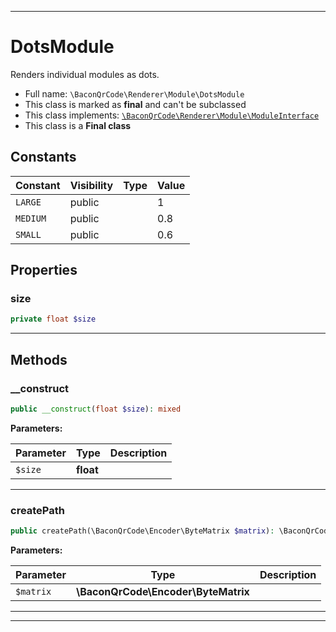 ***

# DotsModule

Renders individual modules as dots.



* Full name: `\BaconQrCode\Renderer\Module\DotsModule`
* This class is marked as **final** and can't be subclassed
* This class implements:
[`\BaconQrCode\Renderer\Module\ModuleInterface`](./ModuleInterface.md)
* This class is a **Final class**


## Constants

| Constant | Visibility | Type | Value |
|:---------|:-----------|:-----|:------|
|`LARGE`|public| |1|
|`MEDIUM`|public| |0.8|
|`SMALL`|public| |0.6|

## Properties


### size



```php
private float $size
```






***

## Methods


### __construct



```php
public __construct(float $size): mixed
```








**Parameters:**

| Parameter | Type | Description |
|-----------|------|-------------|
| `$size` | **float** |  |




***

### createPath



```php
public createPath(\BaconQrCode\Encoder\ByteMatrix $matrix): \BaconQrCode\Renderer\Path\Path
```








**Parameters:**

| Parameter | Type | Description |
|-----------|------|-------------|
| `$matrix` | **\BaconQrCode\Encoder\ByteMatrix** |  |




***


***

